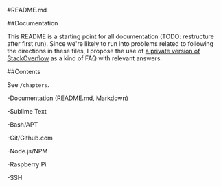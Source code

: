 #README.md


##Documentation

This README is a starting point for all documentation (TODO: restructure after first run). Since we're likely to run into problems related to following the directions in these files, I propose the use of [a private version of StackOverflow](https://stackoverflow.com/channels) as a kind of FAQ with relevant answers.


##Contents

See `/chapters`.

-Documentation (README.md, Markdown)

-Sublime Text

-Bash/APT

-Git/Github.com

-Node.js/NPM

-Raspberry Pi

-SSH


























